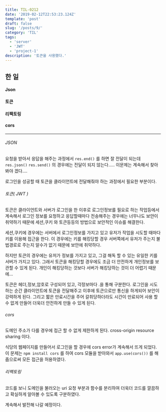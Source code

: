 ```yaml
---
title: TIL-0212
date: '2019-02-12T22:53:23.124Z'
template: 'post'
draft: false
slug: '/posts/9/'
category: 'TIL'
tags:
  - 'server'
  - 'JWT'
  - 'project-1'
description: '토큰을 사용했다.'
---
```


## 한 일

#### Json

#### 토큰

#### 리팩토링

#### cors

---

###### JSON

요청을 받아서 응답을 해주는 과정에서 `res.end()` 를 하면 잘 전달이 되는데 `res.json()` `res.send()` 의 경우에는 전달이 되지 않는다..... 이문제는 계속해서 찾아봐야 겠다....

로그인을 성공할 때 토큰을 클라이언트에 전달해줘야 하는 과정에서 필요한 부분이다.

###### 토큰( JWT )

토큰은 클라이언트와 서버가 로그인을 한 이후로 로그인정보를 필요로 하는 작업등에서 계속해서 로그인 정보를 요청하고 응답할때마다 전송해주는 경우에는 너무나도 보안이 취약하기 때문에 세션,쿠키 와 토큰등등의 방법으로 보안적인 이슈를 해결한다.

세션,쿠키에 경우에는 서버에서 로그인정보를 가지고 있고 유저가 작업을 시도할 때마다 키를 이용해 접근을 한다. 이 경우에는 키를 해킹당할 경우 서버쪽에서 유저가 주는지 불법경로로 주는지 알수가 없기 때문에 보안에 취약하다.

하지만 토큰의 경우에는 유저가 정보를 가지고 있고, 그걸 해독 할 수 있는 유일한 키를 서버가 가지고 있다. 그래서 토큰을 해킹당할 경우에도 조금 더 안전하게 개인정보를 보관할 수 있게 된다. 개인이 해킹당하는 것보다 서버가 해킹당하는 것이 더 어렵기 때문에...

토큰은 헤더,정보,암호로 구성되어 있고, 각정보마다 .을 통해 구분한다. 로그인을 시도하는 순간 클라이언트에 토큰을 전달해주고 이후에 토큰으로만 통신을 하게되어 보안이 강력하게 된다. 그리고 짧은 만료시간을 주어 갈취당하더라도 시간이 만료되어 사용 할 수 없게 만들어 더욱더 안전하게 만들 수 있게 된다.

###### cors

도메인 주소가 다를 경우에 접근 할 수 없게 제한하게 된다. cross-origin resource sharing 이다.

식당의 웹페이지를 만들어서 로그인을 할 경우에 cors error가 계속해서 뜨게 되었다. 이 문제는 `npm install cors` 를 하여 cors 모듈을 받아와서 `app.use(cors())` 를 해줌으로써 모든 접근을 허용하였다.

###### 리팩토링

코드를 보니 도메인을 불러오는 uri 요청 부분과 함수를 분리하여 더욱더 코드를 깔끔하고 확실하게 알아볼 수 있도록 구분하였다.

계속해서 발전해 나갈 예정이다.
